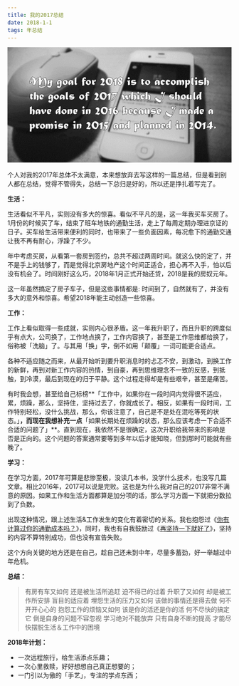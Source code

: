 ```yaml
---
title: 我的2017总结
date: 2018-1-1
tags: 年总结
---
```


![](../image/about_summary/goalFor2018.png)

个人对我的2017年总体不太满意，本来想放弃去写这样的一篇总结，但是看到别人都在总结，觉得不管得失，总结一下总归是好的，所以还是挣扎着写完了。

**生活：**

生活看似不平凡，实则没有多大的惊喜。看似不平凡的是，这一年我买车买房了。1月份的时候买了车，结束了班车地铁的通勤生活，走上了每周定期办理进京证的日子。买车给生活带来便利的同时，也带来了一些负面因素，每况愈下的通勤交通让我不再有耐心，浮躁了不少。

年中考虑买房，从看第一套房到签约，总共不超过两周时间。就这么快的定了，并不是手上的钱够了，而是觉得北京房地产这个时间正适合，担心再不入手，怕以后没有机会了。时间刚好这么巧，2018年1月正式开始还贷，2018是我的房奴元年。

这一年虽然搞定了房子车子，但是这些事情都是: 时间到了，自然就有了，并没有多大的意外和惊喜。希望2018年能主动创造一些惊喜。

**工作：**

工作上看似取得一些成就，实则内心很矛盾。这一年我升职了，而且升职的跨度似乎有点大，公司换了，工作地点换了，工作内容换了，甚至是工作思维都给换了，俗称被「洗脑」了。与其用「换」字，倒不如用「颠覆」一词可能更合适点。

各种不适应随之而来，从最开始听到要升职消息时的忐忑不安，到激动，到换工作的新鲜，再到对新工作内容的热情，到自豪，再到思维理念不一致的反感，到抵触，到冷漠，最后到现在的归于平静。这个过程走得却是有些艰辛，甚至是痛苦。

有时我会想，甚至给自己标榜**「工作中，如果你在一段时间内觉得很不适应，累，烦躁，那么，坚持住，坚持过去了，你就成长了。相反，如果有一段时间，工作特别轻松，没什么挑战，那么，你该注意了，自己是不是处在混吃等死的状态。」**，而现在我想补充一点**「如果长期处在烦躁的状态，那么应该考虑一下合适不合适的问题了」**。直到现在，我依然不是很确定，这次升职给我带来的影响是否是正向的。这个问题的答案通常要等到多年以后才能知晓，但到那时可能就有些晚了。

**学习：**

在学习方面，2017年可算是悲惨至极，没读几本书，没学什么技术，也没写几篇文章。相比2016年，2017可以说是完败。这也是为什么我对自己的2017非常不满意的原因。如果工作和生活方面都算是加分项的话，那么学习方面一下就把分数拉到了负数。

出现这种情况，跟上述生活&工作发生的变化有着密切的关系。我也抱怨过《[你有计算过你的通勤成本吗？](/post/life/2017-12-06-commuting-costs)》，同时，我也有自我鼓励过《[再坚持一下就好了](/post/life/2017-11-07-persist)》，坚持的内容不算特别成功，但也没有宣告失败。

这个方向关键的地方还是在自己，趁自己还未到中年，尽量多蓄劲，好一举越过中年危机。

**总结：**

> 有房有车又如何
> 还是被生活所追赶 迫不得已的过着
> 升职了又如何
> 却是被工作所安排 盲目的适应着
> 埋怨生活的压力又如何
> 该做的事情还是得去做 何不开开心心的
> 抱怨工作的烦恼又如何
> 该是你的活还是你的活 何不尽快的搞定它
> 倒是自身的问题不容忽视
> 学习绝对不能放弃
> 只有自身不断的提高
> 才能尽快摆脱生活＆工作中的困境

**2018年计划：**

- 一次远程旅行，给生活添点乐趣；
- 一次心里救赎，好好想想自己真正想要的；
- 一门引以为傲的「手艺」，专注的学点东西；